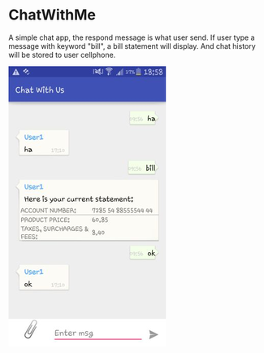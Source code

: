 # ChatWithMe
A simple chat app, the respond message is what user send. If user type a message with keyword "bill", a bill statement will display. And chat history will be stored to user cellphone.

![alt tag](https://github.com/OliviaLiao/ChatWithMe/blob/master/Screenshot_2016.jpg)
